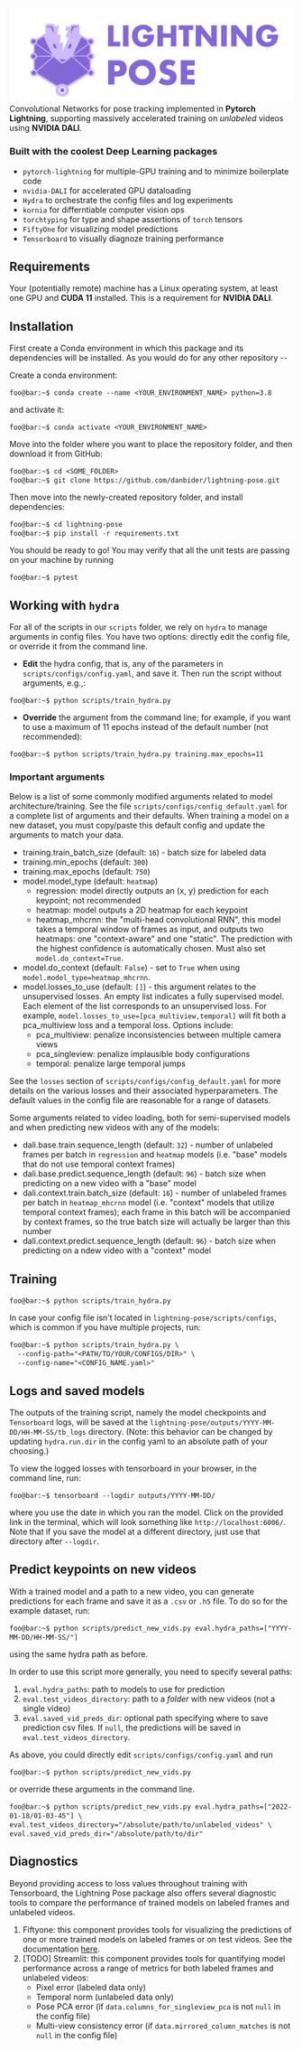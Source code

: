 ![Wide Lightning Pose Logo](assets/images/LightningPose_horizontal_light.png)
Convolutional Networks for pose tracking implemented in **Pytorch Lightning**, 
supporting massively accelerated training on *unlabeled* videos using **NVIDIA DALI**.

### Built with the coolest Deep Learning packages
* `pytorch-lightning` for multiple-GPU training and to minimize boilerplate code
* `nvidia-DALI` for accelerated GPU dataloading
* `Hydra` to orchestrate the config files and log experiments
* `kornia` for differntiable computer vision ops
* `torchtyping` for type and shape assertions of `torch` tensors
* `FiftyOne` for visualizing model predictions
* `Tensorboard` to visually diagnoze training performance

## Requirements
Your (potentially remote) machine has a Linux operating system, at least one GPU and **CUDA 11** installed. This 
is a requirement for **NVIDIA DALI**. 

## Installation

First create a Conda environment in which this package and its dependencies will be installed. 
As you would do for any other repository --

Create a conda environment:

```console 
foo@bar:~$ conda create --name <YOUR_ENVIRONMENT_NAME> python=3.8
```

and activate it:

```console
foo@bar:~$ conda activate <YOUR_ENVIRONMENT_NAME>
```

Move into the folder where you want to place the repository folder, and then download it from GitHub:

```console
foo@bar:~$ cd <SOME_FOLDER>
foo@bar:~$ git clone https://github.com/danbider/lightning-pose.git
```

Then move into the newly-created repository folder, and install dependencies:

```console
foo@bar:~$ cd lightning-pose
foo@bar:~$ pip install -r requirements.txt
```

You should be ready to go! You may verify that all the unit tests are passing on your 
machine by running

```console
foo@bar:~$ pytest
```

## Working with `hydra`

For all of the scripts in our `scripts` folder, we rely on `hydra` to manage arguments in 
config files. You have two options: directly edit the config file, or override it from the command 
line.

* **Edit** the hydra config, that is, any of the parameters in `scripts/configs/config.yaml`, 
and save it. Then run the script without arguments, e.g.,:
```console
foo@bar:~$ python scripts/train_hydra.py
```

* **Override** the argument from the command line; for example, if you want to use a maximum of 11
epochs instead of the default number (not recommended):
```console
foo@bar:~$ python scripts/train_hydra.py training.max_epochs=11
```

### Important arguments
Below is a list of some commonly modified arguments related to model architecture/training. See
the file `scripts/configs/config_default.yaml` for a complete list of arguments and their defaults. 
When training a model on a new dataset, you must copy/paste this default config and update the 
arguments to match your data.
* training.train_batch_size (default: `16`) - batch size for labeled data
* training.min_epochs (default: `300`)
* training.max_epochs (default: `750`)
* model.model_type (default: `heatmap`)
    * regression: model directly outputs an (x, y) prediction for each keypoint; not recommended
    * heatmap: model outputs a 2D heatmap for each keypoint
    * heatmap_mhcrnn: the "multi-head convolutional RNN", this model takes a temporal window of 
    frames as input, and outputs two heatmaps: one "context-aware" and one "static". The prediction 
    with the highest confidence is automatically chosen. Must also set `model.do_context=True`.
* model.do_context (default: `False`) - set to `True` when using `model.model_type=heatmap_mhcrnn`.
* model.losses_to_use (default: `[]`) - this argument relates to the unsupervised losses. An empty 
list indicates a fully supervised model. Each element of the list corresponds to an unsupervised
loss. For example,
`model.losses_to_use=[pca_multiview,temporal]` will fit both a pca_multiview loss and a temporal 
loss. Options include:
    * pca_multiview: penalize inconsistencies between multiple camera views
    * pca_singleview: penalize implausible body configurations
    * temporal: penalize large temporal jumps

See the `losses` section of `scripts/configs/config_default.yaml` for more details on the various 
losses and their associated hyperparameters. The default values in the config file are reasonable 
for a range of datasets.

Some arguments related to video loading, both for semi-supervised models and when predicting new 
videos with any of the models:
* dali.base.train.sequence_length (default: `32`) - number of unlabeled frames per batch in 
`regression` and `heatmap` models (i.e. "base" models that do not use temporal context frames)
* dali.base.predict.sequence_length (default: `96`) - batch size when predicting on a new video with 
a "base" model
* dali.context.train.batch_size (default: `16`) - number of unlabeled frames per batch in 
`heatmap_mhcrnn` model (i.e. "context" models that utilize temporal context frames); each frame in 
this batch will be accompanied by context frames, so the true batch size will actually be larger 
than this number
* dali.context.predict.sequence_length (default: `96`) - batch size when predicting on a ndew video
with a "context" model

## Training

```console
foo@bar:~$ python scripts/train_hydra.py
```
In case your config file isn't located in `lightning-pose/scripts/configs`, which is common if you 
have multiple projects, run:

```console
foo@bar:~$ python scripts/train_hydra.py \
  --config-path="<PATH/TO/YOUR/CONFIGS/DIR>" \
  --config-name="<CONFIG_NAME.yaml>"
```

## Logs and saved models

The outputs of the training script, namely the model checkpoints and `Tensorboard` logs, 
will be saved at the `lightning-pose/outputs/YYYY-MM-DD/HH-MM-SS/tb_logs` directory. (Note: this 
behavior can be changed by updating `hydra.run.dir` in the config yaml to an absolute path of your 
choosing.)

To view the logged losses with tensorboard in your browser, in the command line, run:

```console
foo@bar:~$ tensorboard --logdir outputs/YYYY-MM-DD/
```

where you use the date in which you ran the model. Click on the provided link in the
terminal, which will look something like `http://localhost:6006/`.
Note that if you save the model at a different directory, just use that directory after `--logdir`.

## Predict keypoints on new videos
With a trained model and a path to a new video, you can generate predictions for each 
frame and save it as a `.csv` or `.h5` file. 
To do so for the example dataset, run:

```console
foo@bar:~$ python scripts/predict_new_vids.py eval.hydra_paths=["YYYY-MM-DD/HH-MM-SS/"]
```

using the same hydra path as before.

In order to use this script more generally, you need to specify several paths:
1. `eval.hydra_paths`: path to models to use for prediction
2. `eval.test_videos_directory`: path to a *folder* with new videos (not a single video)
3. `eval.saved_vid_preds_dir`: optional path specifying where to save prediction csv files. If `null`, the predictions will be saved in `eval.test_videos_directory`.

As above, you could directly edit `scripts/configs/config.yaml` and run
```console
foo@bar:~$ python scripts/predict_new_vids.py 
```
or override these arguments in the command line.

```console
foo@bar:~$ python scripts/predict_new_vids.py eval.hydra_paths=["2022-01-18/01-03-45"] \
eval.test_videos_directory="/absolute/path/to/unlabeled_videos" \
eval.saved_vid_preds_dir="/absolute/path/to/dir"
```

## Diagnostics

Beyond providing access to loss values throughout training with Tensorboard, the Lightning Pose
package also offers several diagnostic tools to compare the performance of trained models on 
labeled frames and unlabeled videos.

1. Fiftyone: this component provides tools for visualizing the predictions of one or more trained
models on labeled frames or on test videos. See the documentation [here](docs/fiftyone.md). 
2. [TODO] Streamlit: this component provides tools for quantifying model performance across a range of
metrics for both labeled frames and unlabeled videos:
    * Pixel error (labeled data only)
    * Temporal norm (unlabeled data only)
    * Pose PCA error (if `data.columns_for_singleview_pca` is not `null` in the config file)
    * Multi-view consistency error (if `data.mirrored_column_matches` is not `null` in the config 
    file)
